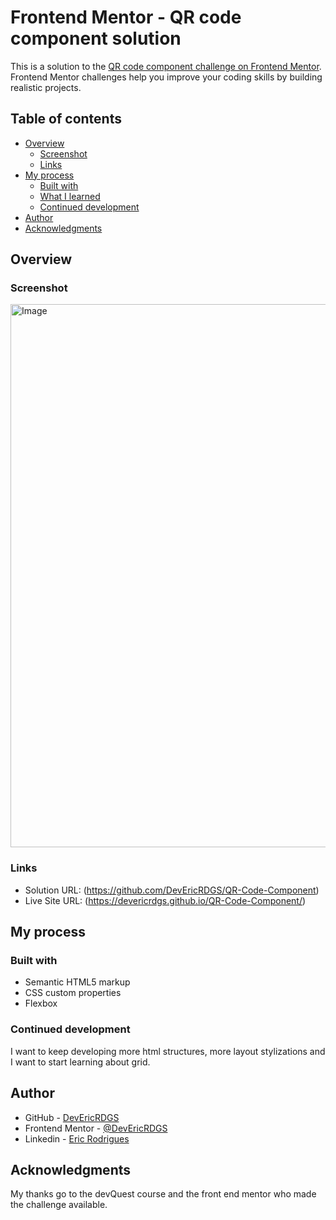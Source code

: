# Frontend Mentor - QR code component solution

This is a solution to the [QR code component challenge on Frontend Mentor](https://www.frontendmentor.io/challenges/qr-code-component-iux_sIO_H). Frontend Mentor challenges help you improve your coding skills by building realistic projects. 

## Table of contents

- [Overview](#overview)
  - [Screenshot](#screenshot)
  - [Links](#links)
- [My process](#my-process)
  - [Built with](#built-with)
  - [What I learned](#what-i-learned)
  - [Continued development](#continued-development)
- [Author](#author)
- [Acknowledgments](#acknowledgments)


## Overview

### Screenshot

<img width="1917" height="869" alt="Image" src="https://github.com/user-attachments/assets/b680a73b-41ba-4f98-b073-e871a5c8bb05" />

### Links

- Solution URL: (https://github.com/DevEricRDGS/QR-Code-Component)
- Live Site URL: (https://devericrdgs.github.io/QR-Code-Component/)

## My process

### Built with

- Semantic HTML5 markup
- CSS custom properties
- Flexbox


### Continued development

I want to keep developing more html structures, more layout stylizations and I want to start learning about grid.

## Author

- GitHub - [DevEricRDGS](https://github.com/DevEricRDGS)
- Frontend Mentor - [@DevEricRDGS](https://www.frontendmentor.io/profile/DevEricRDGS)
- Linkedin - [Eric Rodrigues](https://www.linkedin.com/in/eric-rodrigues-9306a0266/)

## Acknowledgments

My thanks go to the devQuest course and the front end mentor who made the challenge available.
